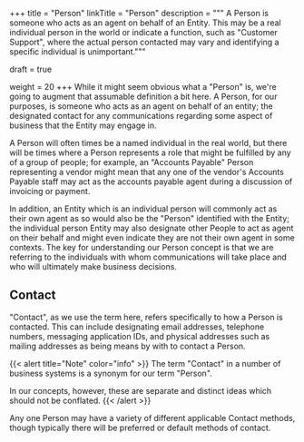 +++
title = "Person"
linkTitle = "Person"
description = """
A Person is someone who acts as an agent on behalf of an Entity. This may be a real individual
person in the world or indicate a function, such as "Customer Support", where the actual person
contacted may vary and identifying a specific individual is unimportant."""

draft = true

weight = 20
+++
While it might seem obvious what a "Person" is, we're going to augment that assumable definition a
bit here.  A Person, for our purposes, is someone who acts as an agent on behalf of an entity; the
designated contact for any communications regarding some aspect of business that the Entity may
engage in.

A Person will often times be a named individual in the real world, but there will be
times where a Person represents a role that might be fulfilled by any of a group of people; for
example, an "Accounts Payable" Person representing a vendor might mean that any one of the
vendor's Accounts Payable staff may act as the accounts payable agent during a discussion of
invoicing or payment.

In addition, an Entity which is an individual person will commonly act as their own agent as so
would also be the "Person" identified with the Entity; the individual person Entity may also
designate other People to act as agent on their behalf and might even indicate they are not their
own agent in some contexts.  The key for understanding our Person concept is that we are referring
to the individuals with whom communications will take place and who will ultimately make business
decisions.

## Contact

"Contact", as we use the term here, refers specifically to how a Person is contacted. This can
include designating email addresses, telephone numbers, messaging application IDs, and physical
 addresses such as mailing addresses as being means by with to contact a Person.

{{< alert title="Note" color="info" >}}
The term "Contact" in a number of business systems is a synonym for our term "Person".

In our concepts, however, these are separate and distinct ideas which should not be conflated.
{{< /alert >}}

Any one Person may have a variety of different applicable Contact methods, though typically there
will be preferred or default methods of contact.